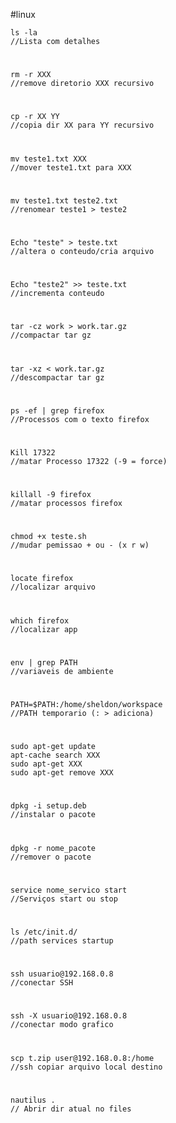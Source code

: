 #linux

	ls -la
	//Lista com detalhes
#
	rm -r XXX
	//remove diretorio XXX recursivo
#
	cp -r XX YY
	//copia dir XX para YY recursivo
#
	mv teste1.txt XXX
	//mover teste1.txt para XXX
#	
	mv teste1.txt teste2.txt
	//renomear teste1 > teste2
#
	Echo "teste" > teste.txt
	//altera o conteudo/cria arquivo
#
	Echo "teste2" >> teste.txt
	//incrementa conteudo
#
	tar -cz work > work.tar.gz
	//compactar tar gz
#
	tar -xz < work.tar.gz
	//descompactar tar gz
#
	ps -ef | grep firefox
	//Processos com o texto firefox
#
	Kill 17322
	//matar Processo 17322 (-9 = force)
#
	killall -9 firefox
	//matar processos firefox
#
	chmod +x teste.sh
	//mudar pemissao + ou - (x r w)
#
	locate firefox
	//localizar arquivo
#
	which firefox
	//localizar app
#
	env | grep PATH
	//variaveis de ambiente
#
	PATH=$PATH:/home/sheldon/workspace  
	//PATH temporario (: > adiciona)
#
	sudo apt-get update
	apt-cache search XXX  
	sudo apt-get XXX  
	sudo apt-get remove XXX  
#
	dpkg -i setup.deb
	//instalar o pacote
#
	dpkg -r nome_pacote
	//remover o pacote
#
	service nome_servico start
	//Serviços start ou stop
#
	ls /etc/init.d/
	//path services startup
#
	ssh usuario@192.168.0.8
	//conectar SSH
#
	ssh -X usuario@192.168.0.8
	//conectar modo grafico
#
	scp t.zip user@192.168.0.8:/home
	//ssh copiar arquivo local destino
#
	nautilus .
	// Abrir dir atual no files